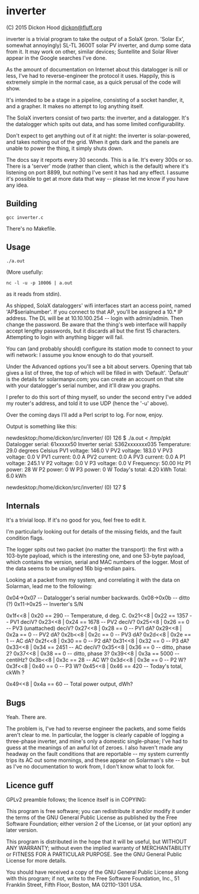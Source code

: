 inverter
========

(C) 2015 Dickon Hood <dickon@fluff.org>

inverter is a trivial program to take the output of a SolaX (pron. 'Solar
Ex', somewhat annoyingly) SL-TL 3600T solar PV inverter, and dump some data
from it.  It may work on other, similar devices; Suntellite and Solar River
appear in the Google searches I've done.

As the amount of documentation on Internet about this datalogger is nill or
less, I've had to reverse-engineer the protocol it uses.  Happily, this is
extremely simple in the normal case, as a quick perusal of the code will
show.

It's intended to be a stage in a pipeline, consisting of a socket handler,
it, and a grapher.  It makes no attempt to log anything itself.

The SolaX inverters consist of two parts: the inverter, and a datalogger.
It's the datalogger which spits out data, and has some limited
configurability.

Don't expect to get anything out of it at night: the inverter is
solar-powered, and takes nothing out of the grid.  When it gets dark and the
panels are unable to power the thing, it simply shuts down.

The docs say it reports every 30 seconds.  This is a lie.  It's every 300s
or so.  There is a 'server' mode (rather than client, which is the default)
where it's listening on port 8899, but nothing I've sent it has had any
effect.  I assume it's possible to get at more data that way -- please let
me know if you have any idea.


Building
--------

```gcc inverter.c```

There's no Makefile.


Usage
-----

```./a.out```

(More usefully:

```nc -l -u -p 10006 | a.out```

as it reads from stdin).


As shipped, SolaX dataloggers' wifi interfaces start an access point, named
'AP$serialnumber'.  If you connect to that AP, you'll be assigned a 10.* IP
address.  The DL will be at 10.10.100.254 -- login with admin/admin.  Then
change the password.  Be aware that the thing's web interface will happily
accept lengthy passwords, but it discards all but the first 15 characters.
Attempting to login with anything bigger will fail.

You can (and probably should) configure its station mode to connect to your
wifi network: I assume you know enough to do that yourself.

Under the Advanced options you'll see a bit about servers.  Opening that tab
gives a list of three, the top of which will be filled in with 'Default'.
'Default' is the details for solarmanpv.com; you can create an account on
that site with your datalogger's serial number, and it'll draw you graphs.

I prefer to do this sort of thing myself, so under the second entry I've
added my router's address, and told it to use UDP (hence the '-u' above).

Over the coming days I'll add a Perl script to log.  For now, enjoy.

Output is something like this:

newdesktop:/home/dickon/src/inverter/ (0) 126 $ ./a.out < /tmp/pkt 
Datalogger serial: 61xxxxx50
Inverter serial: S362xxxxxxx035
Temperature:     29.0 degrees Celsius
PV1 voltage:    146.0 V
PV2 voltage:    183.0 V
PV3 voltage:      0.0 V
PV1 current:      0.0 A
PV2 current:      0.0 A
PV3 current:      0.0 A
P1 voltage:     245.1 V
P2 voltage:       0.0 V
P3 voltage:       0.0 V
Frequency:       50.00 Hz
P1 power:        28 W
P2 power:         0 W
P3 power:         0 W
Today's total:    4.20 kWh
Total:            6.0 kWh

newdesktop:/home/dickon/src/inverter/ (0) 127 $ 


Internals
---------

It's a trivial loop.  If it's no good for you, feel free to edit it.

I'm particularly looking out for details of the missing fields, and the
fault condition flags.

The logger spits out two packet (no matter the transport): the first with a
103-byte payload, which is the interesting one, and one 53-byte payload,
which contains the version, serial and MAC numbers of the logger.  Most of
the data seems to be unaligned 16b big-endian pairs.

Looking at a packet from my system, and correlating it with the data on
Solarman, lead me to the following:

0x04->0x07             -- Datalogger's serial number backwards.
0x08->0x0b             -- ditto (?)
0x11->0x25             -- Inverter's S/N

0x1f<<8 | 0x20 == 290  -- Temperature, d deg. C.
0x21<<8 | 0x22 == 1357 -- PV1 deciV?
0x23<<8 | 0x24 == 1678 -- PV2 deciV?
0x25<<8 | 0x26 == 0    -- PV3 (unattached) deciV?
0x27<<8 | 0x28 == 0    -- PV1 dA?
0x29<<8 | 0x2a == 0    -- PV2 dA?
0x2b<<8 | 0x2c == 0    -- PV3 dA?
0x2d<<8 | 0x2e == 1    -- AC dA?
0x2f<<8 | 0x30 == 0    -- P2 dA?
0x31<<8 | 0x32 == 0    -- P3 dA?
0x33<<8 | 0x34 == 2451 -- AC deciV?
0x35<<8 | 0x36 == 0    -- ditto, phase 2?
0x37<<8 | 0x38 == 0    -- ditto, phase 3?
0x39<<8 | 0x3a == 5000 -- centiHz?
0x3b<<8 | 0x3c == 28   -- AC W?
0x3d<<8 | 0x3e == 0    -- P2 W?
0x3f<<8 | 0x40 == 0    -- P3 W?
0x45<<8 | 0x46 == 420  -- Today's total, ckWh ?

0x49<<8 | 0x4a == 60   -- Total power output, dWh?




Bugs
----

Yeah.  There are.

The problem is, I've had to reverse engineer the packets, and some fields
aren't clear to me.  In particular, the logger is clearly capable of logging
a three-phase inverter, and mine's only a domestic single-phase; I've had to
guess at the meanings of an awful lot of zeroes.  I also haven't made any
headway on the fault conditions that are reportable -- my system currently
trips its AC out some mornings, and these appear on Solarman's site -- but
as I've no documentation to work from, I don't know what to look for.



Licence guff
------------

GPLv2 preamble follows; the licence itself is in COPYING:

This program is free software; you can redistribute it and/or modify it
under the terms of the GNU General Public License as published by the Free
Software Foundation; either version 2 of the License, or (at your option)
any later version.

This program is distributed in the hope that it will be useful, but WITHOUT
ANY WARRANTY; without even the implied warranty of MERCHANTABILITY or
FITNESS FOR A PARTICULAR PURPOSE.  See the GNU General Public License for
more details.

You should have received a copy of the GNU General Public License along with
this program; if not, write to the Free Software Foundation, Inc., 51
Franklin Street, Fifth Floor, Boston, MA 02110-1301 USA.

